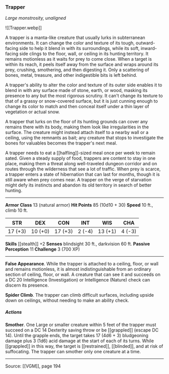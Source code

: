 ### Trapper
_Large monstrosity, unaligned_

![[Trapper.webp]]

A trapper is a manta-like creature that usually lurks in subterranean environments. It can change the color and texture of its tough, outward-facing side to help it blend in with its surroundings, while its soft, inward-facing side clings to the floor, wall, or ceiling in its hunting territory. It remains motionless as it waits for prey to come close. When a target is within its reach, it peels itself away from the surface and wraps around its prey, crushing, smothering, and then digesting it. Only a scattering of bones, metal, treasure, and other indigestible bits is left behind.

A trapper's ability to alter the color and texture of its outer side enables it to blend in with any surface made of stone, earth, or wood, masking its presence to any but the most rigorous scrutiny. It can't change its texture to that of a grassy or snow-covered surface, but it is just cunning enough to change its color to match and then conceal itself under a thin layer of vegetation or actual snow.

A trapper that lurks on the floor of its hunting grounds can cover any remains there with its body, making them look like irregularities in the surface. The creature might instead attach itself to a nearby wall or a ceiling, using the remnants as bait; any creature that stops to investigate the bones for valuables becomes the trapper's next meal.

A trapper needs to eat a [[halfling]]-sized meal once per week to remain sated. Given a steady supply of food, trappers are content to stay in one place, making them a threat along well-traveled dungeon corridor and on routes through the wilderness that see a lot of traffic. When prey is scarce, a trapper enters a state of hibernation that can last for months, though it is still aware when prey comes near. A trapper on the verge of starvation might defy its instincts and abandon its old territory in search of better hunting.


---

**Armor Class** 13 (natural armor)
**Hit Points** 85 (10d10 + 30)
**Speed** 10 ft., climb 10 ft.

| STR     | DEX     | CON     | INT     | WIS     | CHA     |
|---------|---------|---------|---------|---------|---------|
| 17 (+3) | 10 (+0) | 17 (+3) | 2 (-4) | 13 (+1) | 4 (-3) |

**Skills** [[stealth]] +2
**Senses** blindsight 30 ft., darkvision 60 ft.
**Passive Perception** 11
**Challenge** 3 (700 XP)

---

**False Appearance**. While the trapper is attached to a ceiling, floor, or wall and remains motionless, it is almost indistinguishable from an ordinary section of ceiling, floor, or wall. A creature that can see it and succeeds on a DC 20 Intelligence (Investigation) or Intelligence (Nature) check can discern its presence.

**Spider Climb**. The trapper can climb difficult surfaces, including upside down on ceilings, without needing to make an ability check.

##### Actions
**Smother**. One Large or smaller creature within 5 feet of the trapper must succeed on a DC 14 Dexterity saving throw or be [[grappled]] (escape DC 14). Until the grapple ends, the target takes 17 (4d6 + 3) bludgeoning damage plus 3 (1d6) acid damage at the start of each of its turns. While [[grappled]] in this way, the target is [[restrained]], [[blinded]], and at risk of suffocating. The trapper can smother only one creature at a time.


---

Source: [[VGM]], page 194